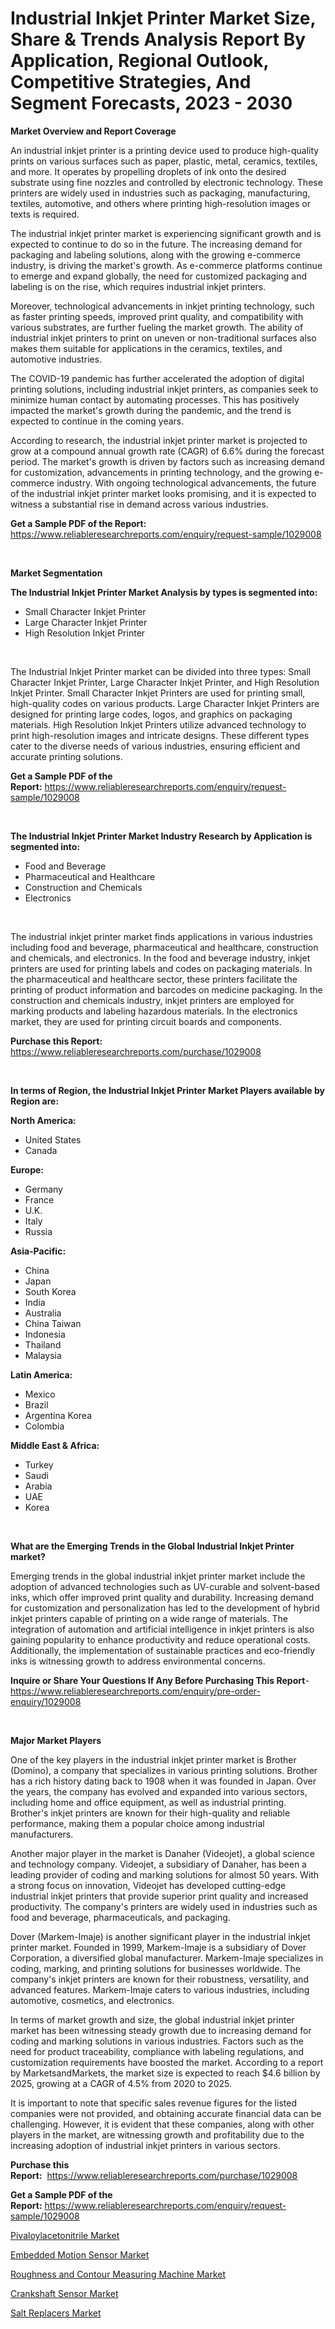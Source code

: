 <p><h1>Industrial Inkjet Printer Market Size, Share & Trends Analysis Report By Application, Regional Outlook, Competitive Strategies, And Segment Forecasts, 2023 - 2030</h1></p><p><strong>Market Overview and Report Coverage</strong></p>
<p><p>An industrial inkjet printer is a printing device used to produce high-quality prints on various surfaces such as paper, plastic, metal, ceramics, textiles, and more. It operates by propelling droplets of ink onto the desired substrate using fine nozzles and controlled by electronic technology. These printers are widely used in industries such as packaging, manufacturing, textiles, automotive, and others where printing high-resolution images or texts is required.</p><p>The industrial inkjet printer market is experiencing significant growth and is expected to continue to do so in the future. The increasing demand for packaging and labeling solutions, along with the growing e-commerce industry, is driving the market's growth. As e-commerce platforms continue to emerge and expand globally, the need for customized packaging and labeling is on the rise, which requires industrial inkjet printers.</p><p>Moreover, technological advancements in inkjet printing technology, such as faster printing speeds, improved print quality, and compatibility with various substrates, are further fueling the market growth. The ability of industrial inkjet printers to print on uneven or non-traditional surfaces also makes them suitable for applications in the ceramics, textiles, and automotive industries.</p><p>The COVID-19 pandemic has further accelerated the adoption of digital printing solutions, including industrial inkjet printers, as companies seek to minimize human contact by automating processes. This has positively impacted the market's growth during the pandemic, and the trend is expected to continue in the coming years.</p><p>According to research, the industrial inkjet printer market is projected to grow at a compound annual growth rate (CAGR) of 6.6% during the forecast period. The market's growth is driven by factors such as increasing demand for customization, advancements in printing technology, and the growing e-commerce industry. With ongoing technological advancements, the future of the industrial inkjet printer market looks promising, and it is expected to witness a substantial rise in demand across various industries.</p></p>
<p><strong>Get a Sample PDF of the Report:</strong> <a href="https://www.reliableresearchreports.com/enquiry/request-sample/1029008">https://www.reliableresearchreports.com/enquiry/request-sample/1029008</a></p>
<p>&nbsp;</p>
<p><strong>Market Segmentation</strong></p>
<p><strong>The Industrial Inkjet Printer Market Analysis by types is segmented into:</strong></p>
<p><ul><li>Small Character Inkjet Printer</li><li>Large Character Inkjet Printer</li><li>High Resolution Inkjet Printer</li></ul></p>
<p>&nbsp;</p>
<p><p>The Industrial Inkjet Printer market can be divided into three types: Small Character Inkjet Printer, Large Character Inkjet Printer, and High Resolution Inkjet Printer. Small Character Inkjet Printers are used for printing small, high-quality codes on various products. Large Character Inkjet Printers are designed for printing large codes, logos, and graphics on packaging materials. High Resolution Inkjet Printers utilize advanced technology to print high-resolution images and intricate designs. These different types cater to the diverse needs of various industries, ensuring efficient and accurate printing solutions.</p></p>
<p><strong>Get a Sample PDF of the Report:</strong>&nbsp;<a href="https://www.reliableresearchreports.com/enquiry/request-sample/1029008">https://www.reliableresearchreports.com/enquiry/request-sample/1029008</a></p>
<p>&nbsp;</p>
<p><strong>The Industrial Inkjet Printer Market Industry Research by Application is segmented into:</strong></p>
<p><ul><li>Food and Beverage</li><li>Pharmaceutical and Healthcare</li><li>Construction and Chemicals</li><li>Electronics</li></ul></p>
<p>&nbsp;</p>
<p><p>The industrial inkjet printer market finds applications in various industries including food and beverage, pharmaceutical and healthcare, construction and chemicals, and electronics. In the food and beverage industry, inkjet printers are used for printing labels and codes on packaging materials. In the pharmaceutical and healthcare sector, these printers facilitate the printing of product information and barcodes on medicine packaging. In the construction and chemicals industry, inkjet printers are employed for marking products and labeling hazardous materials. In the electronics market, they are used for printing circuit boards and components.</p></p>
<p><strong>Purchase this Report:</strong>&nbsp; <a href="https://www.reliableresearchreports.com/purchase/1029008">https://www.reliableresearchreports.com/purchase/1029008</a></p>
<p>&nbsp;</p>
<p><strong>In terms of Region, the Industrial Inkjet Printer Market Players available by Region are:</strong></p>
<p>
    <p> <strong> North America: </strong>
        <ul>
            <li>United States</li>
            <li>Canada</li>
        </ul>
        </p> 
    <p> <strong> Europe: </strong>
        <ul>
            <li>Germany</li>
            <li>France</li>
            <li>U.K.</li>
            <li>Italy</li>
            <li>Russia</li>
        </ul>
        </p> 
    <p> <strong> Asia-Pacific: </strong>
        <ul>
            <li>China</li>
            <li>Japan</li>
            <li>South Korea</li>
            <li>India</li>
            <li>Australia</li>
            <li>China Taiwan</li>
            <li>Indonesia</li>
            <li>Thailand</li>
            <li>Malaysia</li>
        </ul>
        </p> 
    <p> <strong> Latin America: </strong>
        <ul>
            <li>Mexico</li>
            <li>Brazil</li>
            <li>Argentina Korea</li>
            <li>Colombia</li>
        </ul>
        </p> 
    <p> <strong> Middle East & Africa: </strong>
        <ul>
            <li>Turkey</li>
            <li>Saudi</li>
            <li>Arabia</li>
            <li>UAE</li>
            <li>Korea</li>
        </ul>
    </p>
    </p>
<p>&nbsp;</p>
<p><strong>What are the Emerging Trends in the Global Industrial Inkjet Printer market?</strong></p>
<p><p>Emerging trends in the global industrial inkjet printer market include the adoption of advanced technologies such as UV-curable and solvent-based inks, which offer improved print quality and durability. Increasing demand for customization and personalization has led to the development of hybrid inkjet printers capable of printing on a wide range of materials. The integration of automation and artificial intelligence in inkjet printers is also gaining popularity to enhance productivity and reduce operational costs. Additionally, the implementation of sustainable practices and eco-friendly inks is witnessing growth to address environmental concerns.</p></p>
<p><strong>Inquire or Share Your Questions If Any Before Purchasing This Report</strong>- <a href="https://www.reliableresearchreports.com/enquiry/pre-order-enquiry/1029008">https://www.reliableresearchreports.com/enquiry/pre-order-enquiry/1029008</a></p>
<p>&nbsp;</p>
<p><strong>Major Market Players</strong></p>
<p><p>One of the key players in the industrial inkjet printer market is Brother (Domino), a company that specializes in various printing solutions. Brother has a rich history dating back to 1908 when it was founded in Japan. Over the years, the company has evolved and expanded into various sectors, including home and office equipment, as well as industrial printing. Brother's inkjet printers are known for their high-quality and reliable performance, making them a popular choice among industrial manufacturers.</p><p>Another major player in the market is Danaher (Videojet), a global science and technology company. Videojet, a subsidiary of Danaher, has been a leading provider of coding and marking solutions for almost 50 years. With a strong focus on innovation, Videojet has developed cutting-edge industrial inkjet printers that provide superior print quality and increased productivity. The company's printers are widely used in industries such as food and beverage, pharmaceuticals, and packaging.</p><p>Dover (Markem-Imaje) is another significant player in the industrial inkjet printer market. Founded in 1999, Markem-Imaje is a subsidiary of Dover Corporation, a diversified global manufacturer. Markem-Imaje specializes in coding, marking, and printing solutions for businesses worldwide. The company's inkjet printers are known for their robustness, versatility, and advanced features. Markem-Imaje caters to various industries, including automotive, cosmetics, and electronics.</p><p>In terms of market growth and size, the global industrial inkjet printer market has been witnessing steady growth due to increasing demand for coding and marking solutions in various industries. Factors such as the need for product traceability, compliance with labeling regulations, and customization requirements have boosted the market. According to a report by MarketsandMarkets, the market size is expected to reach $4.6 billion by 2025, growing at a CAGR of 4.5% from 2020 to 2025.</p><p>It is important to note that specific sales revenue figures for the listed companies were not provided, and obtaining accurate financial data can be challenging. However, it is evident that these companies, along with other players in the market, are witnessing growth and profitability due to the increasing adoption of industrial inkjet printers in various sectors.</p></p>
<p><strong>Purchase this Report:</strong>&nbsp;&nbsp;<a href="https://www.reliableresearchreports.com/purchase/1029008">https://www.reliableresearchreports.com/purchase/1029008</a></p>
<p></p>
<p><strong>Get a Sample PDF of the Report:</strong>&nbsp;<a href="https://www.reliableresearchreports.com/enquiry/request-sample/1029008">https://www.reliableresearchreports.com/enquiry/request-sample/1029008</a></p>
<p><p><a href="https://www.linkedin.com/pulse/pivaloylacetonitrile-market-size-share-amp-trends-analysis-btxue/">Pivaloylacetonitrile Market</a></p><p><a href="https://issuu.com/reportprime-2/docs/embedded-motion-sensor-market-size-2030.pptx?fr=xKAE9_zU1NQ">Embedded Motion Sensor Market</a></p><p><a href="https://issuu.com/reportprime-2/docs/roughness-and-contour-measuring-machine-market-siz?fr=xKAE9_zU1NQ">Roughness and Contour Measuring Machine Market</a></p><p><a href="https://www.reportprime.com/crankshaft-sensor-r11335">Crankshaft Sensor Market</a></p><p><a href="https://www.reportprime.com/salt-replacers-r11336">Salt Replacers Market</a></p></p>